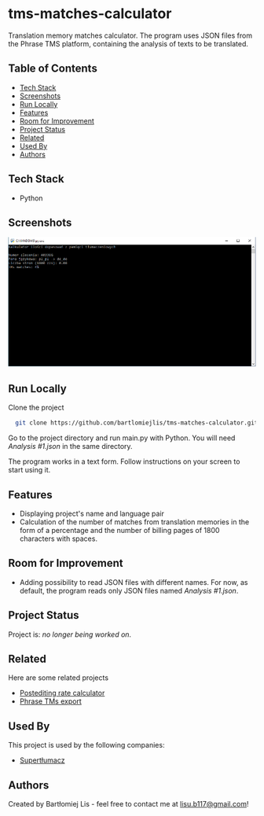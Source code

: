 # tms-matches-calculator
Translation memory matches calculator. The program uses JSON files from the Phrase TMS platform, containing the analysis of texts to be translated.

## Table of Contents
* [Tech Stack](#tech-stack)
* [Screenshots](#screenshots)
* [Run Locally](#run-locally)
* [Features](#features)
* [Room for Improvement](#room-for-improvement)
* [Project Status](#project-status)
* [Related](#related)
* [Used By](#used-by)
* [Authors](#authors)

## Tech Stack
- Python

## Screenshots
![Example screenshot](screenshot.png)

## Run Locally
Clone the project

```bash
  git clone https://github.com/bartlomiejlis/tms-matches-calculator.git
```

Go to the project directory and run main.py with Python. You will need _Analysis #1.json_ in the same directory.

The program works in a text form. Follow instructions on your screen to start using it.

## Features
- Displaying project's name and language pair
- Calculation of the number of matches from translation memories in the form of a percentage and the number of billing pages of 1800 characters with spaces.

## Room for Improvement
- Adding possibility to read JSON files with different names. For now, as default, the program reads only JSON files named _Analysis #1.json_.

## Project Status
Project is: _no longer being worked on_.

## Related
Here are some related projects

- [Postediting rate calculator](https://github.com/matiassingers/postediting-rate-calculator)
- [Phrase TMs export](https://github.com/bartlomiejlis/phrase-tms-export)

## Used By
This project is used by the following companies:
- [Supertłumacz](https://supertlumacz.pl/)

## Authors
Created by Bartłomiej Lis - feel free to contact me at lisu.b117@gmail.com!
